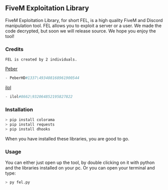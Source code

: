 ## FiveM Exploitation Library

FiveM Exploitation Library, for short FEL, is a high quality FiveM and Discord manipulation tool.
FEL allows you to exploit a server or a user. We made the code decrypted, but soon we will release source. We hope you enjoy the tool!

### Credits
```
FEL is created by 2 individuals.
```
[Peber](https://github.com/peberhd)
```python
- PeberHD#1337\493408168961900544
```
[ilol](https://github.com/ilol1337)
```python
- ilol#8662\932064852195827822
```

### Installation

```python
> pip install colorama
> pip install requests
> pip install dhooks
```
When you have installed these libraries, you are good to go.


### Usage

You can either just open up the tool, by double clicking on it with python and the libraries installed on your pc.
Or you can open your terminal and type:
```python
> py fel.py
```
